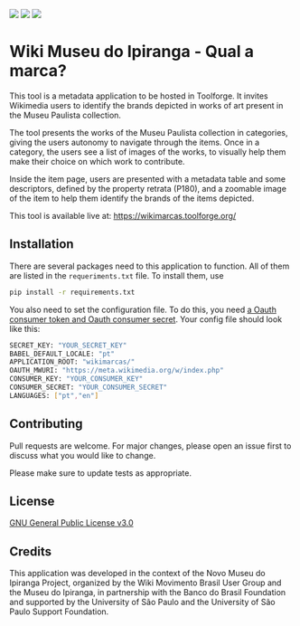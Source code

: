 <img src="https://img.shields.io/github/issues/WikiMovimentoBrasil/wikimarcas?style=for-the-badge"/> <img src="https://img.shields.io/github/license/WikiMovimentoBrasil/wikimarcas?style=for-the-badge"/> <img src="https://img.shields.io/github/languages/top/WikiMovimentoBrasil/wikimarcas?style=for-the-badge"/>
# Wiki Museu do Ipiranga - Qual a marca?

This tool is a metadata application to be hosted in Toolforge. It invites Wikimedia users to identify the brands depicted in works of art present in the Museu Paulista collection.

The tool presents the works of the Museu Paulista collection in categories, giving the users autonomy to navigate through the items.
Once in a category, the users see a list of images of the works, to visually help them make their choice on which work to contribute.

Inside the item page, users are presented with a metadata table and some descriptors, defined by the property retrata (P180), and a zoomable image of the item to help them identify the brands of the items depicted.

This tool is available live at: https://wikimarcas.toolforge.org/

## Installation

There are several packages need to this application to function. All of them are listed in the <code>requeriments.txt</code> file. To install them, use

```bash
pip install -r requirements.txt
```

You also need to set the configuration file. To do this, you need [a Oauth consumer token and Oauth consumer secret](https://meta.wikimedia.org/wiki/Special:OAuthConsumerRegistration/propose).
Your config file should look like this:
```bash
SECRET_KEY: "YOUR_SECRET_KEY"
BABEL_DEFAULT_LOCALE: "pt"
APPLICATION_ROOT: "wikimarcas/"
OAUTH_MWURI: "https://meta.wikimedia.org/w/index.php"
CONSUMER_KEY: "YOUR_CONSUMER_KEY"
CONSUMER_SECRET: "YOUR_CONSUMER_SECRET"
LANGUAGES: ["pt","en"]
```

## Contributing
Pull requests are welcome. For major changes, please open an issue first to discuss what you would like to change.

Please make sure to update tests as appropriate.

## License
[GNU General Public License v3.0](https://github.com/WikiMovimentoBrasil/wikimarcas/blob/master/LICENSE)

## Credits
This application was developed in the context of the Novo Museu do Ipiranga Project, organized by the Wiki Movimento Brasil User Group and the Museu do Ipiranga, in partnership with the Banco do Brasil Foundation and supported by the University of São Paulo and the University of São Paulo Support Foundation.